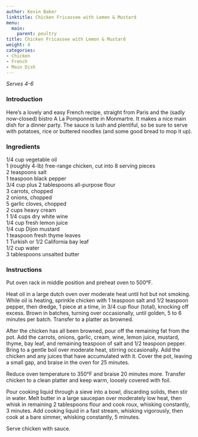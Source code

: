 ```yaml
---
author: Kevin Baker
linktitle: Chicken Fricassee with Lemon & Mustard
menu:
  main:
    parent: poultry
title: Chicken Fricassee with Lemon & Mustard
weight: 4
categories:
- Chicken
- French
- Main Dish
---
```

*Serves 4-6*

### Introduction

Here’s a lovely and easy French recipe, straight from Paris and the (sadly now-closed) bistro A La Pomponnette in Monmartre. It makes a nice main dish for a dinner party. The sauce is lush and plentiful, so be sure to serve with potatoes, rice or buttered noodles (and some good bread to mop it up).

### Ingredients

<div class="ingredient-list">

1/4 cup vegetable oil  
1 (roughly 4-lb) free-range chicken, cut into 8 serving pieces  
2 teaspoons salt  
1 teaspoon black pepper  
3/4 cup plus 2 tablespoons all-purpose flour  
3 carrots, chopped  
2 onions, chopped  
5 garlic cloves, chopped  
2 cups heavy cream  
1 1/4 cups dry white wine  
1/4 cup fresh lemon juice  
1/4 cup Dijon mustard  
1 teaspoon fresh thyme leaves  
1 Turkish or 1/2 California bay leaf  
1/2 cup water  
3 tablespoons unsalted butter   

</div>

### Instructions

Put oven rack in middle position and preheat oven to 500°F. 

Heat oil in a large dutch oven over moderate heat until hot but not smoking. While oil is heating, sprinkle chicken with 1 teaspoon salt and 1/2 teaspoon pepper, then dredge, 1 piece at a time, in 3/4 cup flour (total), knocking off excess. Brown in batches, turning over occasionally, until golden, 5 to 6 minutes per batch. Transfer to a platter as browned. 

After the chicken has all been browned, pour off the remaining fat from the pot.  Add the carrots, onions, garlic, cream, wine, lemon juice, mustard, thyme, bay leaf, and remaining teaspoon of salt and 1/2 teaspoon pepper. Bring to a gentle boil over moderate heat, stirring occasionally. Add the chicken and any juices that have accumulated with it. Cover the pot, leaving a small gap, and braise in the oven for 25 minutes.

Reduce oven temperature to 350°F and braise 20 minutes more. Transfer chicken to a clean platter and keep warm, loosely covered with foil. 

Pour cooking liquid through a sieve into a bowl, discarding solids, then stir in water. Melt butter in a large saucepan over moderately low heat, then whisk in remaining 2 tablespoons flour and cook roux, whisking constantly, 3 minutes. Add cooking liquid in a fast stream, whisking vigorously, then cook at a bare simmer, whisking constantly, 5 minutes. 

Serve chicken with sauce. 